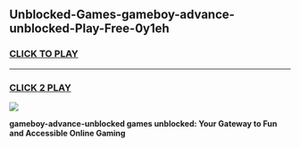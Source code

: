 
## Unblocked-Games-gameboy-advance-unblocked-Play-Free-0y1eh
<h3>
<a href="https://premium76.site?title=gameboy-advance-unblocked&ref=18A1">CLICK TO PLAY</a></h3>
<hr>

<h3>
<a href="https://premium76.site?title=gameboy-advance-unblocked&ref=18A1">CLICK 2 PLAY</a>
  
</h3>

<a href="https://premium76.site?title=gameboy-advance-unblocked&ref=18A1"><img src="https://clearcache.store/games.png"></a>


**gameboy-advance-unblocked games unblocked: Your Gateway to Fun and Accessible Online Gaming**
